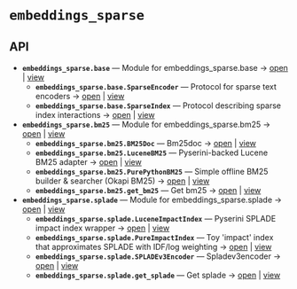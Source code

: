 # `embeddings_sparse`

<!-- START doctoc generated TOC please keep comment here to allow auto update -->
<!-- END doctoc generated TOC please keep comment here to allow auto update -->

## API
- **`embeddings_sparse.base`** — Module for embeddings_sparse.base → [open](./base.py:1:1) | [view](https://github.com/paul-heyse/kgfoundry/blob/0158375af4dd3ecccea4eb2e12a69dcba52db136/src/embeddings_sparse/base.py#L1)
  - **`embeddings_sparse.base.SparseEncoder`** — Protocol for sparse text encoders → [open](./base.py:14:1) | [view](https://github.com/paul-heyse/kgfoundry/blob/0158375af4dd3ecccea4eb2e12a69dcba52db136/src/embeddings_sparse/base.py#L14-L21)
  - **`embeddings_sparse.base.SparseIndex`** — Protocol describing sparse index interactions → [open](./base.py:24:1) | [view](https://github.com/paul-heyse/kgfoundry/blob/0158375af4dd3ecccea4eb2e12a69dcba52db136/src/embeddings_sparse/base.py#L24-L35)
- **`embeddings_sparse.bm25`** — Module for embeddings_sparse.bm25 → [open](./bm25.py:1:1) | [view](https://github.com/paul-heyse/kgfoundry/blob/0158375af4dd3ecccea4eb2e12a69dcba52db136/src/embeddings_sparse/bm25.py#L1)
  - **`embeddings_sparse.bm25.BM25Doc`** — Bm25doc → [open](./bm25.py:24:1) | [view](https://github.com/paul-heyse/kgfoundry/blob/0158375af4dd3ecccea4eb2e12a69dcba52db136/src/embeddings_sparse/bm25.py#L24-L30)
  - **`embeddings_sparse.bm25.LuceneBM25`** — Pyserini-backed Lucene BM25 adapter → [open](./bm25.py:220:1) | [view](https://github.com/paul-heyse/kgfoundry/blob/0158375af4dd3ecccea4eb2e12a69dcba52db136/src/embeddings_sparse/bm25.py#L220-L322)
  - **`embeddings_sparse.bm25.PurePythonBM25`** — Simple offline BM25 builder & searcher (Okapi BM25) → [open](./bm25.py:33:1) | [view](https://github.com/paul-heyse/kgfoundry/blob/0158375af4dd3ecccea4eb2e12a69dcba52db136/src/embeddings_sparse/bm25.py#L33-L217)
  - **`embeddings_sparse.bm25.get_bm25`** — Get bm25 → [open](./bm25.py:325:1) | [view](https://github.com/paul-heyse/kgfoundry/blob/0158375af4dd3ecccea4eb2e12a69dcba52db136/src/embeddings_sparse/bm25.py#L325-L348)
- **`embeddings_sparse.splade`** — Module for embeddings_sparse.splade → [open](./splade.py:1:1) | [view](https://github.com/paul-heyse/kgfoundry/blob/0158375af4dd3ecccea4eb2e12a69dcba52db136/src/embeddings_sparse/splade.py#L1)
  - **`embeddings_sparse.splade.LuceneImpactIndex`** — Pyserini SPLADE impact index wrapper → [open](./splade.py:195:1) | [view](https://github.com/paul-heyse/kgfoundry/blob/0158375af4dd3ecccea4eb2e12a69dcba52db136/src/embeddings_sparse/splade.py#L195-L243)
  - **`embeddings_sparse.splade.PureImpactIndex`** — Toy 'impact' index that approximates SPLADE with IDF/log weighting → [open](./splade.py:75:1) | [view](https://github.com/paul-heyse/kgfoundry/blob/0158375af4dd3ecccea4eb2e12a69dcba52db136/src/embeddings_sparse/splade.py#L75-L192)
  - **`embeddings_sparse.splade.SPLADEv3Encoder`** — Spladev3encoder → [open](./splade.py:23:1) | [view](https://github.com/paul-heyse/kgfoundry/blob/0158375af4dd3ecccea4eb2e12a69dcba52db136/src/embeddings_sparse/splade.py#L23-L72)
  - **`embeddings_sparse.splade.get_splade`** — Get splade → [open](./splade.py:246:1) | [view](https://github.com/paul-heyse/kgfoundry/blob/0158375af4dd3ecccea4eb2e12a69dcba52db136/src/embeddings_sparse/splade.py#L246-L261)
